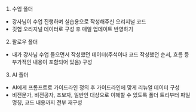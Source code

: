 1. 수업 폴더
- 강사님이 수업 진행하며 실습용으로 작성해주신 오리지널 코드
- 깃헙 오리지널 데이터로 구성 후 매일 업데이트 반영하기


2. 팔로우 폴더
- 내가 강사님 수업 들으면서 작성했던 데이터(주석이나 코드 작성했던 순서, 흐름 등 부가적인 내용이 포함되어 있음) 구성


3. AI 폴더
- AI에게 프롬프트로 가이드라인 정의 후 가이드라인에 맞게 리뉴얼 데이터 구성
- 비전문가, 비전공자, 초보자, 일반인 대상으로 이해할 수 있도록 폴더 트리부터 파일 명칭, 코드 내용까지 전부 재구성